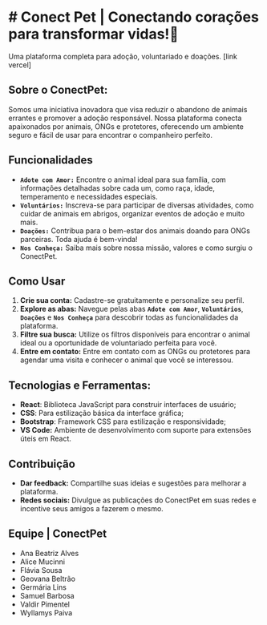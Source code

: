 # # Conect Pet | Conectando corações para transformar vidas!🐾
Uma plataforma completa para adoção, voluntariado e doações. [link vercel]

##  Sobre o ConectPet:

Somos uma iniciativa inovadora que visa reduzir o abandono de animais errantes e promover a adoção responsável. Nossa plataforma conecta apaixonados por animais, ONGs e protetores, oferecendo um ambiente seguro e fácil de usar para encontrar o companheiro perfeito. 


## **Funcionalidades**

* **`Adote com Amor:`**
Encontre o animal ideal para sua família, com informações detalhadas sobre cada um, como raça, idade, temperamento e necessidades especiais.
* **`Voluntários:`**
Inscreva-se para participar de diversas atividades, como cuidar de animais em abrigos, organizar eventos de adoção e muito mais.
* **`Doações:`**
Contribua para o bem-estar dos animais doando para ONGs parceiras. Toda ajuda é bem-vinda!
* **`Nos Conheça:`**
Saiba mais sobre nossa missão, valores e como surgiu o ConectPet.

## Como Usar

1. **Crie sua conta:** Cadastre-se gratuitamente e personalize seu perfil.
2. **Explore as abas:** Navegue pelas abas **`Adote com Amor`**, **`Voluntários`**, **`Doações`** e **`Nos Conheça`** para descobrir todas as funcionalidades da plataforma.
3. **Filtre sua busca:** Utilize os filtros disponíveis para encontrar o animal ideal ou a oportunidade de voluntariado perfeita para você.
4. **Entre em contato:** Entre em contato com as ONGs ou protetores para agendar uma visita e conhecer o animal que você se interessou.

   
##  Tecnologias e Ferramentas:
* **React**: Biblioteca JavaScript para construir interfaces de usuário;
* **CSS**: Para estilização básica da interface gráfica;
* **Bootstrap**: Framework CSS para estilização e responsividade;
* **VS Code:** Ambiente de desenvolvimento com suporte para extensões úteis em React.


##  Contribuição
* **Dar feedback:** Compartilhe suas ideias e sugestões para melhorar a plataforma.
* **Redes sociais:** Divulgue as publicações do ConectPet em suas redes e incentive seus amigos a fazerem o mesmo.

## Equipe | ConectPet
- Ana Beatriz Alves
- Alice Mucinni
- Flávia Sousa
- Geovana Beltrão
- Germária Lins
- Samuel Barbosa
- Valdir Pimentel
- Wyllamys Paiva
